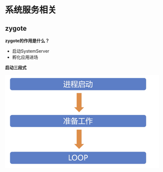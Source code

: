 # 系统服务相关



## zygote

**zygote的作用是什么？**

+ 启动SystemServer
+ 孵化应用进场

**启动三段式**

![001](https://github.com/winfredzen/Android-Basic/blob/master/Framework/images/001.png)